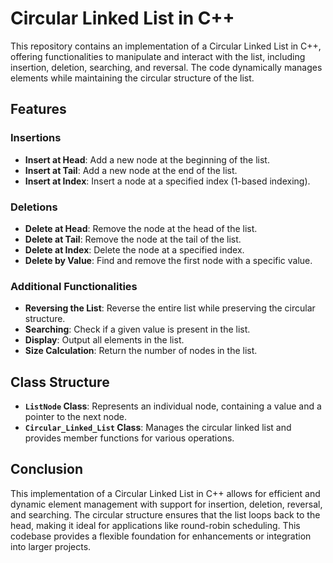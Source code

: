 # Circular Linked List in C++

This repository contains an implementation of a Circular Linked List in C++, offering functionalities to manipulate and interact with the list, including insertion, deletion, searching, and reversal. The code dynamically manages elements while maintaining the circular structure of the list.

## Features

### Insertions
- **Insert at Head**: Add a new node at the beginning of the list.
- **Insert at Tail**: Add a new node at the end of the list.
- **Insert at Index**: Insert a node at a specified index (1-based indexing).

### Deletions
- **Delete at Head**: Remove the node at the head of the list.
- **Delete at Tail**: Remove the node at the tail of the list.
- **Delete at Index**: Delete the node at a specified index.
- **Delete by Value**: Find and remove the first node with a specific value.

### Additional Functionalities
- **Reversing the List**: Reverse the entire list while preserving the circular structure.
- **Searching**: Check if a given value is present in the list.
- **Display**: Output all elements in the list.
- **Size Calculation**: Return the number of nodes in the list.

## Class Structure

- **`ListNode` Class**: Represents an individual node, containing a value and a pointer to the next node.
- **`Circular_Linked_List` Class**: Manages the circular linked list and provides member functions for various operations.

## Conclusion

This implementation of a Circular Linked List in C++ allows for efficient and dynamic element management with support for insertion, deletion, reversal, and searching. The circular structure ensures that the list loops back to the head, making it ideal for applications like round-robin scheduling. This codebase provides a flexible foundation for enhancements or integration into larger projects.

